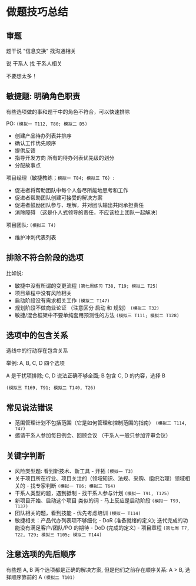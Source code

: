 # 做题技巧总结

## 审题

题干说 "信息交换" 找沟通相关

说 干系人 找 干系人相关

不要想太多！

## 敏捷题: 明确角色职责

有些选项做的事和题干中的角色不符合，可以快速排除

PO: `(模拟一 T112, T80; 模拟二 D5)`

- 创建产品待办列表并排序
- 确认工作优先顺序
- 提供反馈
- 指导开发方向 所有的待办列表优先级的划分
- 分配故事点

项目经理（敏捷教练；`模拟一 T84; 模拟三 T6`）:

- 促进者将帮助团队中每个人各尽所能地思考和工作
- 促进者帮助团队创建可接受的解决方案
- 促进者鼓励团队参与、理解，并对团队输出共同承担责任
- 消除障碍 （这是仆人式领导的责任，不应该拉上团队一起解决）

项目团队: `(模拟三 T4)`

- 维护冲刺代表列表

## 排除不符合阶段的选项

比如说:

- 敏捷中没有所谓的变更流程 `(第七周练习 T38, T19; 模拟二 T25)`
- 项目章程中没有风险相关
- 启动阶段没有需求相关工作 `(模拟二 T147)`
- 规划阶段不做商业论证 （注意区分 启动 和 规划） `(模拟三 T32)`
- 敏捷/混合框架中不要单纯套用预测性的方法 `(模拟三 T111; 模拟二 T128)`

## 选项中的包含关系

选线中的行动存在包含关系

举例: A, B, C, D 四个选项

A 是干扰项排除; C, D 说法正确不够全面; B 包含 C, D 的内容，选择 B

`(模拟三 T169, T91; 模拟二 T140, T26)`

## 常见说法错误

- 范围管理计划不包括范围（它是如何管理和控制范围的指南） `(模拟三 T114, T47)`
- 邀请干系人参加每日例会、回顾会议 （干系人一般只参加评审会议）

## 关键字判断

- 风险类型题: 看到新技术、新工具 - 开拓 `(模拟一 T3)`
- 关于项目所在行业、项目关注的（领域知识、法规、采购、组织治理）领域相关的 - 找专家判断 `(模拟一 T86; 模拟三 T64)`
- 干系人类型的题，遇到抵制 - 找干系人参与计划 `(模拟一 T91, T125)`
- 新项目开始、启动这个项目 类似的词 - 马上反应是启动阶段 `(模拟一 T93, T137)`
- 团队相关的题，看到技能 - 优先考虑培训 `(模拟一 T114)`
- 敏捷相关：产品代办列表项不够细化 - DoR (准备就绪的定义); 迭代完成的功能没有满足客户/团队/PO 的期待 - DoD (完成的定义) - 项目章程 `(第七周 T7, T22, T29; 模拟三 T105; 模拟二 T144)`

## 注意选项的先后顺序

有些题 A, B 两个选项都是正确的解决方案, 但是他们之前存在顺序关系: A > B, 选择顺序靠前的 A `(模拟二 T101)`
